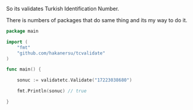 So its validates Turkish Identification Number.

There is numbers of packages that do same thing and its my way to do it.

```go
package main

import (
    "fmt"
    "github.com/hakanersu/tcvalidate"
)

func main() {

    sonuc := validatetc.Validate("17223038680")

    fmt.Println(sonuc) // true

}

```

